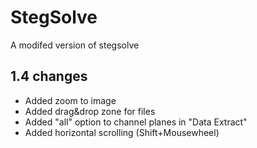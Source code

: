 # StegSolve

A modifed version of stegsolve


## 1.4 changes

- Added zoom to image
- Added drag&drop zone for files
- Added "all" option to channel planes in "Data Extract"
- Added horizontal scrolling (Shift+Mousewheel)